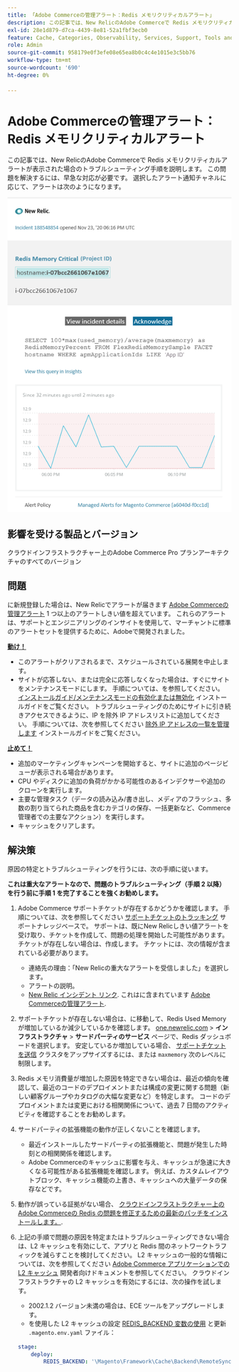 ```yaml
---
title: 「Adobe Commerceの管理アラート：Redis メモリクリティカルアラート」
description: この記事では、New RelicのAdobe Commerceで Redis メモリクリティカルアラートが表示された場合のトラブルシューティング手順を説明します。 この問題を解決するには、早急な対応が必要です。 選択したアラート通知チャネルに応じて、アラートは次のようになります。
exl-id: 28e1d879-d7ca-4439-8e81-52a1fbf3ecb0
feature: Cache, Categories, Observability, Services, Support, Tools and External Services, Variables
role: Admin
source-git-commit: 958179e0f3efe08e65ea8b0c4c4e1015e3c5bb76
workflow-type: tm+mt
source-wordcount: '690'
ht-degree: 0%

---
```


# Adobe Commerceの管理アラート：Redis メモリクリティカルアラート

この記事では、New RelicのAdobe Commerceで Redis メモリクリティカルアラートが表示された場合のトラブルシューティング手順を説明します。 この問題を解決するには、早急な対応が必要です。 選択したアラート通知チャネルに応じて、アラートは次のようになります。

![new_relic_redis_memory_critical.png](assets/new_relic_redis_memory_critical.png)

## 影響を受ける製品とバージョン

クラウドインフラストラクチャー上のAdobe Commerce Pro プランアーキテクチャのすべてのバージョン

## 問題

に新規登録した場合は、New Relicでアラートが届きます [Adobe Commerceの管理アラート](/help/support-tools/managed-alerts-for-adobe-commerce/managed-alerts-for-magento-commerce.md) 1 つ以上のアラートしきい値を超えています。 これらのアラートは、サポートとエンジニアリングのインサイトを使用して、マーチャントに標準のアラートセットを提供するために、Adobeで開発されました。

**<u>動け！</u>**

* このアラートがクリアされるまで、スケジュールされている展開を中止します。
* サイトが応答しない、または完全に応答しなくなった場合は、すぐにサイトをメンテナンスモードにします。 手順については、を参照してください。 [インストールガイド/メンテナンスモードの有効化または無効化](/docs/commerce-operations/installation-guide/tutorials/maintenance-mode.html#enable-or-disable-maintenance-mode-1) インストールガイドをご覧ください。 トラブルシューティングのためにサイトに引き続きアクセスできるように、IP を除外 IP アドレスリストに追加してください。 手順については、次を参照してください [除外 IP アドレスの一覧を管理します](/docs/commerce-operations/installation-guide/tutorials/maintenance-mode.html#maintain-the-list-of-exempt-ip-addresses) インストールガイドをご覧ください。

**<u>止めて！</u>**

* 追加のマーケティングキャンペーンを開始すると、サイトに追加のページビューが表示される場合があります。
* CPU やディスクに追加の負荷がかかる可能性のあるインデクサーや追加のクローンを実行します。
* 主要な管理タスク（データの読み込み/書き出し、メディアのフラッシュ、多数の割り当てられた商品を含むカテゴリの保存、一括更新など、Commerce管理者での主要なアクション）を実行します。
* キャッシュをクリアします。

## 解決策

原因の特定とトラブルシューティングを行うには、次の手順に従います。

**これは重大なアラートなので、問題のトラブルシューティング（手順 2 以降）を行う前に手順 1 を完了することを強くお勧めします。**

1. Adobe Commerce サポートチケットが存在するかどうかを確認します。 手順については、次を参照してください [サポートチケットのトラッキング](/help/help-center-guide/help-center/magento-help-center-user-guide.md#track-tickets) サポートナレッジベースで。 サポートは、既にNew Relicしきい値アラートを受け取り、チケットを作成して、問題の処理を開始した可能性があります。 チケットが存在しない場合は、作成します。 チケットには、次の情報が含まれている必要があります。

   * 連絡先の理由：「New Relicの重大なアラートを受信しました」を選択します。
   * アラートの説明。
   * [New Relic インシデント リンク](https://docs.newrelic.com/docs/alerts-applied-intelligence/new-relic-alerts/alert-incidents/view-violation-event-details-incidents/). これはに含まれています [Adobe Commerceの管理アラート](/help/support-tools/managed-alerts-for-adobe-commerce/managed-alerts-for-magento-commerce.md).

1. サポートチケットが存在しない場合は、に移動して、Redis Used Memory が増加しているか減少しているかを確認します。 [one.newrelic.com](https://login.newrelic.com) > **インフラストラクチャ** > **サードパーティのサービス** ページで、Redis ダッシュボードを選択します。 安定しているか増加している場合、 [サポートチケットを送信](/help/help-center-guide/help-center/magento-help-center-user-guide.md#submit-ticket) クラスタをアップサイズするには、または `maxmemory` 次のレベルに制限します。
1. Redis メモリ消費量が増加した原因を特定できない場合は、最近の傾向を確認して、最近のコードのデプロイメントまたは構成の変更に関する問題（新しい顧客グループやカタログの大幅な変更など）を特定します。 コードのデプロイメントまたは変更における相関関係について、過去 7 日間のアクティビティを確認することをお勧めします。
1. サードパーティの拡張機能の動作が正しくないことを確認します。

   * 最近インストールしたサードパーティの拡張機能と、問題が発生した時刻との相関関係を確認します。
   * Adobe Commerceのキャッシュに影響を与え、キャッシュが急速に大きくなる可能性がある拡張機能を確認します。 例えば、カスタムレイアウトブロック、キャッシュ機能の上書き、キャッシュへの大量データの保存などです。

1. 動作が誤っている証拠がない場合、 [クラウドインフラストラクチャー上のAdobe Commerceの Redis の問題を修正するための最新のパッチをインストールします。](/help/troubleshooting/miscellaneous/install-latest-patches-to-fix-magento-redis-issues.md).
1. 上記の手順で問題の原因を特定またはトラブルシューティングできない場合は、L2 キャッシュを有効にして、アプリと Redis 間のネットワークトラフィックを減らすことを検討してください。 L2 キャッシュの一般的な情報については、次を参照してください [Adobe Commerce アプリケーションでの L2 キャッシュ](/docs/commerce-operations/configuration-guide/cache/level-two-cache.html) 開発者向けドキュメントを参照してください。 クラウドインフラストラクチャの L2 キャッシュを有効にするには、次の操作を試します。

   * 2002.1.2 バージョン未満の場合は、ECE ツールをアップグレードします。
   * を使用した L2 キャッシュの設定 [REDIS\_BACKEND 変数の使用](/docs/commerce-cloud-service/user-guide/configure/env/stage/variables-deploy.html#redis_backend) と更新 `.magento.env.yaml` ファイル：

   ```yaml
   stage:
       deploy:
           REDIS_BACKEND: '\Magento\Framework\Cache\Backend\RemoteSynchronizedCache'
   ```
